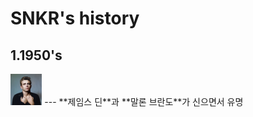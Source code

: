 # SNKR's history
## 1.1950's
<img src="jd.webp" width="10%" height="10%">
---
**제임스 딘**과 **말론 브란도**가 신으면서 유명
